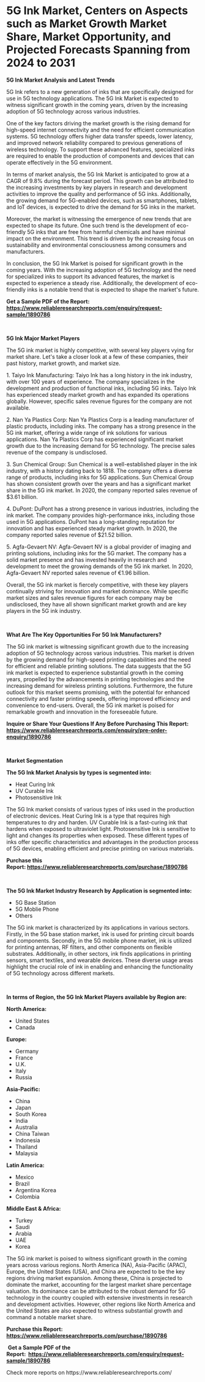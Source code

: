<p><h1>5G Ink Market, Centers on Aspects such as Market Growth Market Share, Market Opportunity, and Projected Forecasts Spanning from 2024 to 2031</h1></p><p><strong>5G Ink Market Analysis and Latest Trends</strong></p>
<p><p>5G Ink refers to a new generation of inks that are specifically designed for use in 5G technology applications. The 5G Ink Market is expected to witness significant growth in the coming years, driven by the increasing adoption of 5G technology across various industries.</p><p>One of the key factors driving the market growth is the rising demand for high-speed internet connectivity and the need for efficient communication systems. 5G technology offers higher data transfer speeds, lower latency, and improved network reliability compared to previous generations of wireless technology. To support these advanced features, specialized inks are required to enable the production of components and devices that can operate effectively in the 5G environment.</p><p>In terms of market analysis, the 5G Ink Market is anticipated to grow at a CAGR of 9.8% during the forecast period. This growth can be attributed to the increasing investments by key players in research and development activities to improve the quality and performance of 5G inks. Additionally, the growing demand for 5G-enabled devices, such as smartphones, tablets, and IoT devices, is expected to drive the demand for 5G inks in the market.</p><p>Moreover, the market is witnessing the emergence of new trends that are expected to shape its future. One such trend is the development of eco-friendly 5G inks that are free from harmful chemicals and have minimal impact on the environment. This trend is driven by the increasing focus on sustainability and environmental consciousness among consumers and manufacturers.</p><p>In conclusion, the 5G Ink Market is poised for significant growth in the coming years. With the increasing adoption of 5G technology and the need for specialized inks to support its advanced features, the market is expected to experience a steady rise. Additionally, the development of eco-friendly inks is a notable trend that is expected to shape the market's future.</p></p>
<p><strong>Get a Sample PDF of the Report:&nbsp; <a href="https://www.reliableresearchreports.com/enquiry/request-sample/1890786">https://www.reliableresearchreports.com/enquiry/request-sample/1890786</a></strong></p>
<p>&nbsp;</p>
<p><strong>5G Ink Major Market Players</strong></p>
<p><p>The 5G ink market is highly competitive, with several key players vying for market share. Let's take a closer look at a few of these companies, their past history, market growth, and market size.</p><p>1. Taiyo Ink Manufacturing: Taiyo Ink has a long history in the ink industry, with over 100 years of experience. The company specializes in the development and production of functional inks, including 5G inks. Taiyo Ink has experienced steady market growth and has expanded its operations globally. However, specific sales revenue figures for the company are not available.</p><p>2. Nan Ya Plastics Corp: Nan Ya Plastics Corp is a leading manufacturer of plastic products, including inks. The company has a strong presence in the 5G ink market, offering a wide range of ink solutions for various applications. Nan Ya Plastics Corp has experienced significant market growth due to the increasing demand for 5G technology. The precise sales revenue of the company is undisclosed.</p><p>3. Sun Chemical Group: Sun Chemical is a well-established player in the ink industry, with a history dating back to 1818. The company offers a diverse range of products, including inks for 5G applications. Sun Chemical Group has shown consistent growth over the years and has a significant market share in the 5G ink market. In 2020, the company reported sales revenue of $3.61 billion.</p><p>4. DuPont: DuPont has a strong presence in various industries, including the ink market. The company provides high-performance inks, including those used in 5G applications. DuPont has a long-standing reputation for innovation and has experienced steady market growth. In 2020, the company reported sales revenue of $21.52 billion.</p><p>5. Agfa-Gevaert NV: Agfa-Gevaert NV is a global provider of imaging and printing solutions, including inks for the 5G market. The company has a solid market presence and has invested heavily in research and development to meet the growing demands of the 5G ink market. In 2020, Agfa-Gevaert NV reported sales revenue of €1.96 billion.</p><p>Overall, the 5G ink market is fiercely competitive, with these key players continually striving for innovation and market dominance. While specific market sizes and sales revenue figures for each company may be undisclosed, they have all shown significant market growth and are key players in the 5G ink industry.</p></p>
<p>&nbsp;</p>
<p><strong>What Are The Key Opportunities For 5G Ink Manufacturers?</strong></p>
<p><p>The 5G ink market is witnessing significant growth due to the increasing adoption of 5G technology across various industries. This market is driven by the growing demand for high-speed printing capabilities and the need for efficient and reliable printing solutions. The data suggests that the 5G ink market is expected to experience substantial growth in the coming years, propelled by the advancements in printing technologies and the increasing demand for wireless printing solutions. Furthermore, the future outlook for this market seems promising, with the potential for enhanced connectivity and faster printing speeds, offering improved efficiency and convenience to end-users. Overall, the 5G ink market is poised for remarkable growth and innovation in the foreseeable future.</p></p>
<p><strong>Inquire or Share Your Questions If Any Before Purchasing This Report: <a href="https://www.reliableresearchreports.com/enquiry/pre-order-enquiry/1890786">https://www.reliableresearchreports.com/enquiry/pre-order-enquiry/1890786</a></strong></p>
<p>&nbsp;</p>
<p><strong>Market Segmentation</strong></p>
<p><strong>The 5G Ink Market Analysis by types is segmented into:</strong></p>
<p><ul><li>Heat Curing Ink</li><li>UV Curable Ink</li><li>Photosensitive Ink</li></ul></p>
<p><p>The 5G Ink market consists of various types of inks used in the production of electronic devices. Heat Curing Ink is a type that requires high temperatures to dry and harden. UV Curable Ink is a fast-curing ink that hardens when exposed to ultraviolet light. Photosensitive Ink is sensitive to light and changes its properties when exposed. These different types of inks offer specific characteristics and advantages in the production process of 5G devices, enabling efficient and precise printing on various materials.</p></p>
<p><strong>Purchase this Report:&nbsp;<a href="https://www.reliableresearchreports.com/purchase/1890786">https://www.reliableresearchreports.com/purchase/1890786</a></strong></p>
<p>&nbsp;</p>
<p><strong>The 5G Ink Market Industry Research by Application is segmented into:</strong></p>
<p><ul><li>5G Base Station</li><li>5G Moblie Phone</li><li>Others</li></ul></p>
<p><p>The 5G ink market is characterized by its applications in various sectors. Firstly, in the 5G base station market, ink is used for printing circuit boards and components. Secondly, in the 5G mobile phone market, ink is utilized for printing antennas, RF filters, and other components on flexible substrates. Additionally, in other sectors, ink finds applications in printing sensors, smart textiles, and wearable devices. These diverse usage areas highlight the crucial role of ink in enabling and enhancing the functionality of 5G technology across different markets.</p></p>
<p>&nbsp;</p>
<p><strong>In terms of Region, the 5G Ink Market Players available by Region are:</strong></p>
<p>
    <p> <strong> North America: </strong>
        <ul>
            <li>United States</li>
            <li>Canada</li>
        </ul>
        </p> 
    <p> <strong> Europe: </strong>
        <ul>
            <li>Germany</li>
            <li>France</li>
            <li>U.K.</li>
            <li>Italy</li>
            <li>Russia</li>
        </ul>
        </p> 
    <p> <strong> Asia-Pacific: </strong>
        <ul>
            <li>China</li>
            <li>Japan</li>
            <li>South Korea</li>
            <li>India</li>
            <li>Australia</li>
            <li>China Taiwan</li>
            <li>Indonesia</li>
            <li>Thailand</li>
            <li>Malaysia</li>
        </ul>
        </p> 
    <p> <strong> Latin America: </strong>
        <ul>
            <li>Mexico</li>
            <li>Brazil</li>
            <li>Argentina Korea</li>
            <li>Colombia</li>
        </ul>
        </p> 
    <p> <strong> Middle East & Africa: </strong>
        <ul>
            <li>Turkey</li>
            <li>Saudi</li>
            <li>Arabia</li>
            <li>UAE</li>
            <li>Korea</li>
        </ul>
    </p>
    </p>
<p><p>The 5G ink market is poised to witness significant growth in the coming years across various regions. North America (NA), Asia-Pacific (APAC), Europe, the United States (USA), and China are expected to be the key regions driving market expansion. Among these, China is projected to dominate the market, accounting for the largest market share percentage valuation. Its dominance can be attributed to the robust demand for 5G technology in the country coupled with extensive investments in research and development activities. However, other regions like North America and the United States are also expected to witness substantial growth and command a notable market share.</p></p>
<p><strong>Purchase this Report: <a href="https://www.reliableresearchreports.com/purchase/1890786">https://www.reliableresearchreports.com/purchase/1890786</a></strong></p>
<p>&nbsp;<strong>Get a Sample PDF of the Report:&nbsp;&nbsp;<a href="https://www.reliableresearchreports.com/enquiry/request-sample/1890786">https://www.reliableresearchreports.com/enquiry/request-sample/1890786</a></strong></p>
<p><strong></strong></p>
<p>Check more reports on https://www.reliableresearchreports.com/</p>